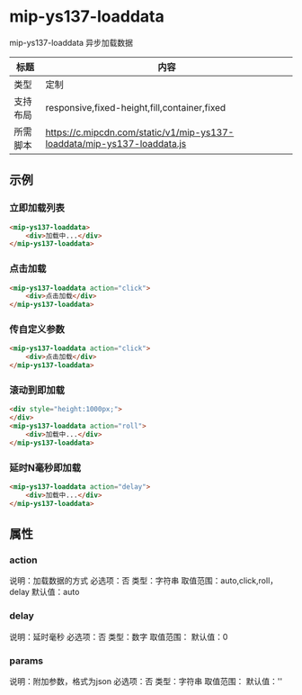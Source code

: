 # mip-ys137-loaddata

mip-ys137-loaddata 异步加载数据

标题|内容
----|----
类型|定制
支持布局|responsive,fixed-height,fill,container,fixed
所需脚本|https://c.mipcdn.com/static/v1/mip-ys137-loaddata/mip-ys137-loaddata.js

## 示例

### 立即加载列表
```html
<mip-ys137-loaddata>
	<div>加载中...</div>
</mip-ys137-loaddata>
```
### 点击加载
```html
<mip-ys137-loaddata action="click">
	<div>点击加载</div>
</mip-ys137-loaddata>
```
### 传自定义参数
```html
<mip-ys137-loaddata action="click">
	<div>点击加载</div>
</mip-ys137-loaddata>
```


### 滚动到即加载
```html
<div style="height:1000px;">
</div>
<mip-ys137-loaddata action="roll">
	<div>加载中...</div>
</mip-ys137-loaddata>
```


### 延时N毫秒即加载
```html
<mip-ys137-loaddata action="delay">
	<div>加载中...</div>
</mip-ys137-loaddata>
```

## 属性

### action

说明：加载数据的方式
必选项：否
类型：字符串
取值范围：auto,click,roll，delay
默认值：auto

### delay

说明：延时毫秒
必选项：否
类型：数字
取值范围：
默认值：0

### params

说明：附加参数，格式为json
必选项：否
类型：字符串
取值范围：
默认值：''